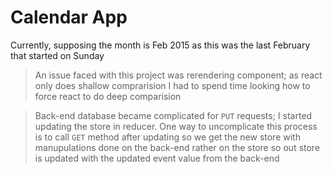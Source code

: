 # Calendar App

Currently, supposing the month is Feb 2015 as this was the last February that started on Sunday

> An issue faced with this project was rerendering component; as react only does shallow comprarision I had to spend time looking how to force react to do deep comparision

> Back-end database became complicated for `PUT` requests; I started updating the store in reducer. One way to uncomplicate this process is to call `GET` method after updating so we get the new store with manupulations done on the back-end rather on the store so out store is updated with the updated event value from the back-end